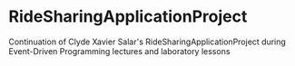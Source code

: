 # RideSharingApplicationProject
Continuation of Clyde Xavier Salar's RideSharingApplicationProject during Event-Driven Programming lectures and laboratory lessons
